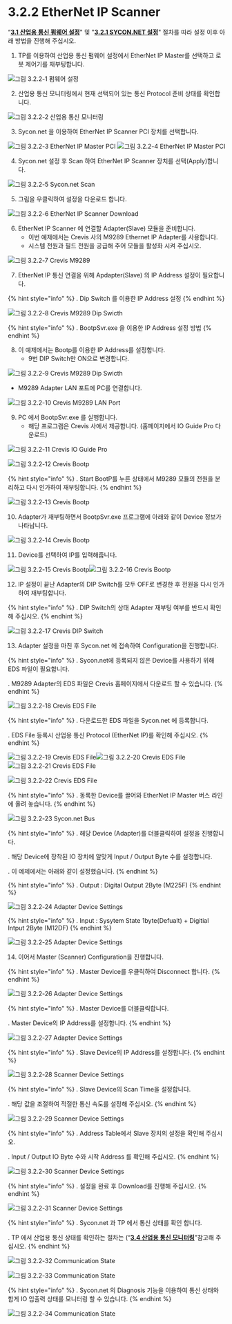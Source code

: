 ﻿# 3.2.2 EtherNet IP Scanner

“[**3.1 산업용 통신 펌웨어 설정**](../../3-settings-industrial-communication/3-1-firmware.md)" 및 "[**3.2.1 SYCON.NET 설정**](../../3-settings-industrial-communication/3-2-settings-master-protocol/3-2-1-Settings-SYCON.md)" 절차를 따라 설정 이후 아래 방법을 진행해 주십시오.


1. TP를 이용하여 산업용 통신 펌웨어 설정에서 EtherNet IP Master를 선택하고 로봇 제어기를 재부팅합니다.

![그림 3.2.2-1 펌웨어 설정](<../../_assets/EtherNet_IP_Scanner/image_3.2.2-1.png>) 

2. 산업용 통신 모니터링에서 현재 선택되어 있는 통신 Protocol 준비 상태를 확인합니다.

![그림 3.2.2-2 산업용 통신 모니터링](<../../_assets/EtherNet_IP_Scanner/image_3.2.2-2.png>) 

3. Sycon.net 을 이용하여 EtherNet IP Scanner PCI 장치를 선택합니다.

![그림 3.2.2-3 EtherNet IP Master PCI](<../../_assets/EtherNet_IP_Scanner/image_3.2.2-3.png>)
![그림 3.2.2-4 EtherNet IP Master PCI](<../../_assets/EtherNet_IP_Scanner/image_3.2.2-4.png>) 

4. Sycon.net 설정 후 Scan 하여 EtherNet IP Scanner 장치를 선택(Apply)합니다.

![그림 3.2.2-5 Sycon.net Scan](<../../_assets/EtherNet_IP_Scanner/image_3.2.2-5.png>) 

5. 그림을 우클릭하여 설정을 다운로드 합니다.

![그림 3.2.2-6 EtherNet IP Scanner Download](<../../_assets/EtherNet_IP_Scanner/image_3.2.2-6.png>) 

6. EtherNet IP Scanner 에 연결할 Adapter(Slave) 모듈을 준비합니다.
   * 이번 예제에서는 Crevis 사의 M9289 Ethernet IP Adapter를 사용합니다.
   * 시스템 전원과 필드 전원을 공급해 주어 모듈을 활성화 시켜 주십시오.

![그림 3.2.2-7 Crevis M9289](<../../_assets/EtherNet_IP_Scanner/image_3.2.2-7.png>) 

7. EtherNet IP 통신 연결을 위해 Apdapter(Slave) 의 IP Address 설정이 필요합니다.

{% hint style="info" %}
\.      Dip Switch 를 이용한 IP Address 설정
{% endhint %}

![그림 3.2.2-8 Crevis M9289 Dip Swicth](<../../_assets/EtherNet_IP_Scanner/image_3.2.2-8.png>) 

{% hint style="info" %}
\.      BootpSvr.exe 을 이용한 IP Address 설정 방법
{% endhint %}

8. 이 예제에서는 Bootp를 이용한 IP Address를 설정합니다.
   * 9번 DIP Switch만 ON으로 변경합니다.

![그림 3.2.2-9 Crevis M9289 Dip Swicth](<../../_assets/EtherNet_IP_Scanner/image_3.2.2-9.png>)

   * M9289 Adapter LAN 포트에 PC를 연결합니다.

![그림 3.2.2-10 Crevis M9289 LAN Port](<../../_assets/EtherNet_IP_Scanner/image_3.2.2-10.png>)

9. PC 에서 BootpSvr.exe 를 실행합니다.
   * 해당 프로그램은 Crevis 사에서 제공합니다. (홈페이지에서 IO Guide Pro 다운로드)

![그림 3.2.2-11 Crevis IO Guide Pro](<../../_assets/EtherNet_IP_Scanner/image_3.2.2-11.png>)

![그림 3.2.2-12 Crevis Bootp](<../../_assets/EtherNet_IP_Scanner/image_3.2.2-12.png>)

{% hint style="info" %}
\.      Start BootP를 누른 상태에서 M9289 모듈의 전원을 분리하고 다시 인가하여 재부팅합니다.
{% endhint %}

![그림 3.2.2-13 Crevis Bootp](<../../_assets/EtherNet_IP_Scanner/image_3.2.2-13.png>)

10. Adapter가 재부팅하면서 BootpSvr.exe 프로그램에 아래와 같이 Device 정보가 나타납니다.

![그림 3.2.2-14 Crevis Bootp](<../../_assets/EtherNet_IP_Scanner/image_3.2.2-14.png>)

11. Device를 선택하여 IP를 입력해줍니다.

![그림 3.2.2-15 Crevis Bootp](<../../_assets/EtherNet_IP_Scanner/image_3.2.2-15.png>)![그림 3.2.2-16 Crevis Bootp](<../../_assets/EtherNet_IP_Scanner/image_3.2.2-16.png>)

12. IP 설정이 끝난 Adapter의 DIP Switch를 모두 OFF로 변경한 후 전원을 다시 인가하여 재부팅합니다.

{% hint style="info" %}
\.      DIP Switch의 상태 Adapter 재부팅 여부를 반드시 확인해 주십시오.
{% endhint %}

![그림 3.2.2-17 Crevis DIP Switch](<../../_assets/EtherNet_IP_Scanner/image_3.2.2-17.png>)

13. Adapter 설정을 마친 후 Sycon.net 에 접속하여 Configuration을 진행합니다.

{% hint style="info" %}
\.      Sycon.net에 등록되지 않은 Device를 사용하기 위해 EDS 파일이 필요합니다.

\.      M9289 Adapter의 EDS 파일은 Crevis 홈페이지에서 다운로드 할 수 있습니다.
{% endhint %}

![그림 3.2.2-18 Crevis EDS File](<../../_assets/EtherNet_IP_Scanner/image_3.2.2-18.png>)

{% hint style="info" %}
\.      다운로드한 EDS 파일을 Sycon.net 에 등록합니다.

\.      EDS File 등록시 산업용 통신 Protocol (EtherNet IP)를 확인해 주십시오.
{% endhint %}

![그림 3.2.2-19 Crevis EDS File](<../../_assets/EtherNet_IP_Scanner/image_3.2.2-19.png>)![그림 3.2.2-20 Crevis EDS File](<../../_assets/EtherNet_IP_Scanner/image_3.2.2-20.png>)
![그림 3.2.2-21 Crevis EDS File](<../../_assets/EtherNet_IP_Scanner/image_3.2.2-21.png>)

![그림 3.2.2-22 Crevis EDS File](<../../_assets/EtherNet_IP_Scanner/image_3.2.2-22.png>)

{% hint style="info" %}
\.      동록한 Device를 끌어와 EtherNet IP Master 버스 라인에 올려 놓습니다.
{% endhint %}

![그림 3.2.2-23 Sycon.net Bus](<../../_assets/EtherNet_IP_Scanner/image_3.2.2-23.png>)

{% hint style="info" %}
\.      해당 Device (Adapter)를 더블클릭하여 설정을 진행합니다.

\.      해당 Device에 장착된 IO 장치에 알맞게 Input / Output Byte 수를 설정합니다.

\.      이 예제에서는 아래와 같이 설정했습니다.
{% endhint %}

{% hint style="info" %}
\.        Output : Digital Output 2Byte (M225F)
{% endhint %}

![그림 3.2.2-24 Adapter Device Settings](<../../_assets/EtherNet_IP_Scanner/image_3.2.2-24.png>)

{% hint style="info" %}
\.        Input : Sysytem State 1byte(Defualt) + Digitial Intput 2Byte (M12DF)
{% endhint %}

![그림 3.2.2-25 Adapter Device Settings](<../../_assets/EtherNet_IP_Scanner/image_3.2.2-25.png>)

14. 이어서 Master (Scanner) Configuration을 진행합니다.
    

{% hint style="info" %}
\.        Master Device를 우클릭하여 Disconnect 합니다.
{% endhint %}

![그림 3.2.2-26 Adapter Device Settings](<../../_assets/EtherNet_IP_Scanner/image_3.2.2-26.png>)

{% hint style="info" %}
\.        Master Device를 더블클릭합니다.

\.        Master Device의 IP Address를 설정합니다. 
{% endhint %}

![그림 3.2.2-27 Adapter Device Settings](<../../_assets/EtherNet_IP_Scanner/image_3.2.2-27.png>)

{% hint style="info" %}
\.        Slave Device의 IP Address를 설정합니다. 
{% endhint %}

![그림 3.2.2-28 Scanner Device Settings](<../../_assets/EtherNet_IP_Scanner/image_3.2.2-28.png>)

{% hint style="info" %}
\.        Slave Device의 Scan Time을 설정합니다. 

\.        해당 값을 조절하여 적절한 통신 속도를 설정해 주십시오.
{% endhint %}

![그림 3.2.2-29 Scanner Device Settings](<../../_assets/EtherNet_IP_Scanner/image_3.2.2-29.png>)

{% hint style="info" %}
\.        Address Table에서 Slave 장치의 설정을 확인해 주십시오.

\.        Input / Output IO Byte 수와 시작 Address 를 확인해 주십시오.
{% endhint %}

![그림 3.2.2-30 Scanner Device Settings](<../../_assets/EtherNet_IP_Scanner/image_3.2.2-30.png>)

{% hint style="info" %}
\.        설정을 완료 후 Download를 진행해 주십시오.
{% endhint %}

![그림 3.2.2-31 Scanner Device Settings](<../../_assets/EtherNet_IP_Scanner/image_3.2.2-31.png>)

{% hint style="info" %}
\.        Sycon.net 과 TP 에서 통신 상태를 확인 합니다.

\.        TP 에서 산업용 통신 상태를 확인하는 절차는 (“[**3.4 산업용 통신 모니터링**](../../3-settings-industrial-communication/3-4-monitoring-industrial-communication.md)”참고해 주십시오.
{% endhint %}

![그림 3.2.2-32 Communication State](<../../_assets/EtherNet_IP_Scanner/image_3.2.2-32.png>)

![그림 3.2.2-33 Communication State](<../../_assets/EtherNet_IP_Scanner/image_3.2.2-33.png>)


{% hint style="info" %}
\.        Sycon.net 의 Diagnosis 기능을 이용하여 통신 상태와 함게 IO 입출력 상태를 모니터링 할 수 있습니다.
{% endhint %}

![그림 3.2.2-34 Communication State](<../../_assets/EtherNet_IP_Scanner/image_3.2.2-34.png>)